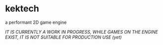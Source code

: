 # kektech
a performant 2D game engine

*IT IS CURRENTLY A WORK IN PROGRESS, WHILE GAMES ON THE ENGINE EXIST, IT IS NOT SUITABLE FOR PRODUCTION USE (yet)*
